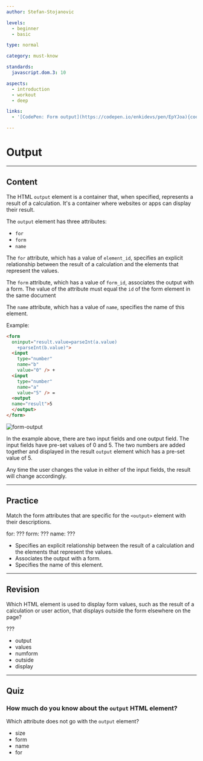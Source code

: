 ```yaml
---
author: Stefan-Stojanovic

levels:
  - beginner
  - basic

type: normal

category: must-know

standards:
  javascript.dom.3: 10

aspects:
  - introduction
  - workout
  - deep

links:
  - '[CodePen: Form output](https://codepen.io/enkidevs/pen/EpYJoa){code}'

---
```

# Output
---
## Content

The HTML `output` element is a container that, when specified, represents a result of a calculation.
It's a container where websites or apps can display their result.

The `output` element has three attributes:
 - `for`
 - `form`
 - `name`

The `for` attribute, which has a value of `element_id`, specifies an explicit relationship between the result of a calculation and the elements that represent the values.

The `form` attribute, which has a value of `form_id`, associates the output with a form. The value of the attribute must equal the `id` of the form element in the same document

The `name` attribute, which has a value of `name`, specifies the name of this element.

Example:
```html
<form
  oninput="result.value=parseInt(a.value)
    +parseInt(b.value)">
  <input
    type="number"
    name="b"
    value="0" /> +
  <input
    type="number"
    name="a"
    value="5" /> =
  <output
  name="result">5
  </output>
</form>
```

![form-output](%3Csvg%20xmlns%3D%22http%3A%2F%2Fwww.w3.org%2F2000%2Fsvg%22%20width%3D%22320%22%20height%3D%2253%22%3E%3Cg%20fill%3D%22none%22%20fill-rule%3D%22evenodd%22%3E%3Crect%20width%3D%22320%22%20height%3D%2253%22%20fill%3D%22%23FFF%22%20rx%3D%229%22%2F%3E%3Cpath%20fill%3D%22%23FFF%22%20stroke%3D%22%23CCC%22%20d%3D%22M19.5%2017.5h78v18h-78zm97%200h78v18h-78z%22%2F%3E%3Ctext%20fill%3D%22%23000%22%20font-family%3D%22ArialMT%2C%20Arial%22%20font-size%3D%2214%22%3E%3Ctspan%20x%3D%22123%22%20y%3D%2232%22%3E5%3C%2Ftspan%3E%3C%2Ftext%3E%3Ctext%20fill%3D%22%23000%22%20font-family%3D%22ArialMT%2C%20Arial%22%20font-size%3D%2216%22%3E%3Ctspan%20x%3D%22200%22%20y%3D%2232%22%3E%3D%205%3C%2Ftspan%3E%3C%2Ftext%3E%3Ctext%20fill%3D%22%23000%22%20font-family%3D%22ArialMT%2C%20Arial%22%20font-size%3D%2214%22%3E%3Ctspan%20x%3D%2226%22%20y%3D%2232%22%3E0%3C%2Ftspan%3E%3C%2Ftext%3E%3Ctext%20fill%3D%22%23000%22%20font-family%3D%22ArialMT%2C%20Arial%22%20font-size%3D%2214%22%3E%3Ctspan%20x%3D%22103%22%20y%3D%2232%22%3E%2B%3C%2Ftspan%3E%3C%2Ftext%3E%3C%2Fg%3E%3C%2Fsvg%3E)

<!--[View CodePen](https://codepen.io/enkidevs/pen/EpYJoa)--> 

In the example above, there are two input fields and one output field. The input fields have pre-set values of 0 and 5. The two numbers are added together and displayed in the result `output` element which has a pre-set value of 5.

Any time the user changes the value in either of the input fields, the result will change accordingly.

---
## Practice

Match the form attributes that are specific for the `<output>` element with their descriptions.

for: ???
form: ???
name: ???

* Specifies an explicit relationship between the result of a calculation and the elements that represent the values.
* Associates the output with a form.
* Specifies the name of this element.


---
## Revision

Which HTML element is used to display form values, such as the result of a calculation or user action, that displays outside the form elsewhere on the page?

???

* output
* values
* numform
* outside
* display

---
## Quiz

### How much do you know about the `output` HTML element?

Which attribute does not go with the `output` element?

 * size
 * form
 * name
 * for
 
